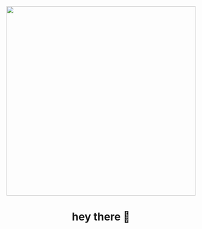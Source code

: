 <div id="header" align="center">
  <img src="https://media1.giphy.com/media/v1.Y2lkPTc5MGI3NjExNWowMDljemMwZjV2dmFkcGhxZ2h4b24xNHRiZ2FpOWtxbXcwMnZkNyZlcD12MV9pbnRlcm5hbF9naWZfYnlfaWQmY3Q9Zw/Ws6T5PN7wHv3cY8xy8/giphy.webp" width="500"/>
</div>
<h1 style="text-align: center;">hey there 👋</h1>
